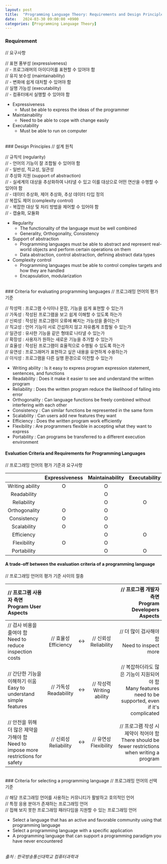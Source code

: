 ```yaml
---
layout: post
title:  "Programming Language Theory: Requirements and Design Principles of Programming Languages"
date:   2024-03-30 09:00:00 +0900
categories: [Programming Language Theory]
---
```


### Requirement   
// 요구사항   
   
// 표현 풍부성 (expressiveness)   
// - 프로그래머의 아이디어를 표현할 수 있어야 함   
// 유지 보수성 (maintainability)   
// - 변화에 쉽게 대처할 수 있어야 함   
// 실행 가능성 (executability)   
// - 컴퓨터에서 실행할 수 있어야 함   
- Expressiveness   
  - Must be able to express the ideas of the programmer   
- Maintainability   
  - Need to be able to cope with change easily   
- Executability   
  - Must be able to run on computer   
   
<br />
### Design Principles   
// 설계 원칙   
   
// 규칙석 (regularity)   
// - 언어의 기능이 잘 조합될 수 있어야 함   
// - 일반성, 직교성, 일관성   
// 추상화 지원 (support of abstraction)   
// - 실세계의 대상을 추상화하여 나타낼 수 있고 이를 대상으로 어떤 연산을 수행할 수 있어야 함   
// - 데이터 추상화, 제어 추상화, 추상 데이터 타입 정의   
// 복잡도 제어 (complexity control)   
// - 복잡한 대상 및 처리 방법을 제어할 수 있어야 함   
// - 캡슐화, 모듈화   
- Regularity   
  - The functionality of the language must be well combined   
  - Generality, Orthogonality, Consistency   
- Support of abstraction   
  - Programming languages must be able to abstract and represent real-world objects and perform certain operations on them   
  - Data abstraction, control abstraction, defining abstract data types   
- Complexity control   
  - Programming languages must be able to control complex targets and how they are handled   
  - Encapsulation, modularization   
   
<br />
### Criteria for evaluating programming languages   
// 프로그래밍 언어의 평가 기준   
   
// 작성력 : 프로그램 수식이나 문장, 기능을 쉽게 표현할 수 있는가   
// 가독성 : 작성된 프로그램을 보고 쉽게 이해할 수 있도록 하는가   
// 신뢰성 : 작성된 프로그램이 오류에 빠지는 가능성을 줄이는가   
// 직교성 : 언어 기능이 서로 간섭하지 않고 자유롭게 조합될 수 있는가   
// 일관성 : 유사한 기능을 같은 형태로 나타낼 수 있는가   
// 확장성 : 사용자가 원하는 새로운 기능을 추가할 수 있는가   
// 효율성 : 작성된 프로그램이 효율적으로 수행될 수 있도록 하는가   
// 유연성 : 프로그래머가 표현하고 싶은 내용을 유연하게 수용하는가   
// 이식성 : 프로그램을 다른 실행 환경으로 이전할 수 있는가   
- Writing ability : Is it easy to express program expression statement, sentences, and functions   
- Readability : Does it make it easier to see and understand the written program   
- Reliability : Does the written program reduce the likelihood of falling into error   
- Orthogonality : Can language functions be freely combined without interfering with each other   
- Consistency : Can similar functions be represented in the same form   
- Scalability : Can users add new features they want   
- Efficiency : Does the written program work efficiently   
- Flexibility : Are programmers flexible in accepting what they want to express   
- Portability : Can programs be transferred to a different execution environment   
   
#### Evaluation Criteria and Requirements for Programming Languages   
// 프로그래밍 언어의 평가 기준과 요구사항   
   
||Expressiveness|Maintainability|Executability|
|:---:|:---:|:---:|:---:|
|Writing ability|O|O||
|Readability||O||
|Reliability||O|O|
|Orthogonality|O|O||
|Consistency|O|O||
|Scalability|O|O||
|Efficiency||O|O|
|Flexibility|O|O||
|Portability||O|O|
   
#### A trade-off between the evaluation criteria of a programming language   
// 프로그래밍 언어의 평가 기준 사이의 절충   
   
|// 프로그램 사용자 측면<br />Program User Aspects||||// 프로그램 개발자 측면<br />Program Developers Aspects|
|:---|:---:|:---:|:---:|---:|
|// 검사 비용을 줄여야 함<br />Need to reduce inspection costs|// 효율성<br />Efficiency|↔|// 신뢰성<br />Reliability|// 더 많이 검사해야 함<br />Need to inspect more|
|// 간단한 기능을 이해하기 쉬움<br />Easy to understand simple features|// 가독성<br />Readability|↔|// 작성력<br />Writing ability|// 복잡하더라도 많은 기능이 지원되어야 함<br />Many features need to be supported, even if it's complicated|
|// 안전을 위해 더 많은 제약을 가해야 함<br />Need to impose more restrictions for safety|// 신뢰성<br />Reliability|↔|// 유연성<br />Flexibility|// 프로그램 작성 시 제약이 적어야 함<br />There should be fewer restrictions when writing a program|
   
<br />
### Criteria for selecting a programming language   
// 프로그래밍 언어의 선택 기준   
   
// 해당 프로그래밍 언어를 사용하는 커뮤니티가 활발하고 호의적인 언어   
// 특정 응용 분야가 존재하는 프로그래밍 언어   
// 접해 보지 못한 프로그래밍 패러다임을 지원할 수 있는 프로그래밍 언어   
- Select a language that has an active and favorable community using that programming language   
- Select a programming language with a specific application   
- A programming language that can support a programming paradigm you have never encountered   
   
<br />
<cite>출처 : 한국방송통신대학교 컴퓨터과학과</cite>
